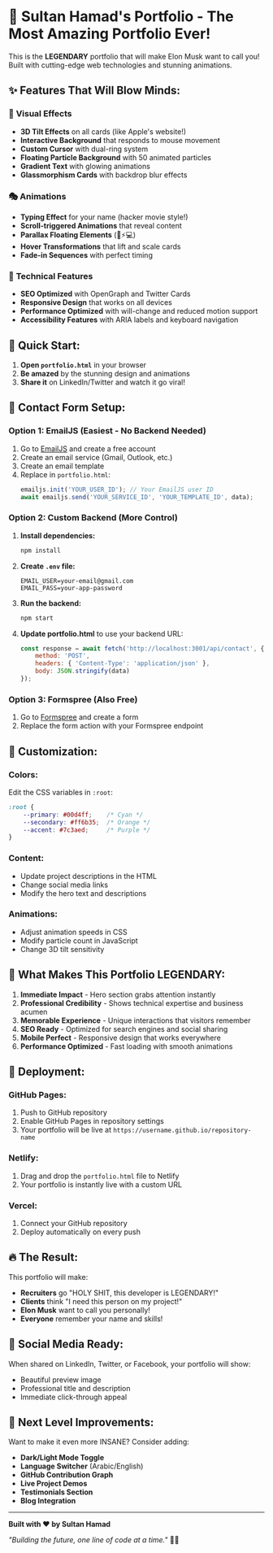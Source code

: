 # 🚀 Sultan Hamad's Portfolio - The Most Amazing Portfolio Ever!

This is the **LEGENDARY** portfolio that will make Elon Musk want to call you! Built with cutting-edge web technologies and stunning animations.

## ✨ **Features That Will Blow Minds:**

### 🎯 **Visual Effects**
- **3D Tilt Effects** on all cards (like Apple's website!)
- **Interactive Background** that responds to mouse movement
- **Custom Cursor** with dual-ring system
- **Floating Particle Background** with 50 animated particles
- **Gradient Text** with glowing animations
- **Glassmorphism Cards** with backdrop blur effects

### 🎭 **Animations**
- **Typing Effect** for your name (hacker movie style!)
- **Scroll-triggered Animations** that reveal content
- **Parallax Floating Elements** (🚀⚡💻)
- **Hover Transformations** that lift and scale cards
- **Fade-in Sequences** with perfect timing

### 🔧 **Technical Features**
- **SEO Optimized** with OpenGraph and Twitter Cards
- **Responsive Design** that works on all devices
- **Performance Optimized** with will-change and reduced motion support
- **Accessibility Features** with ARIA labels and keyboard navigation

## 🚀 **Quick Start:**

1. **Open `portfolio.html`** in your browser
2. **Be amazed** by the stunning design and animations
3. **Share it** on LinkedIn/Twitter and watch it go viral!

## 📧 **Contact Form Setup:**

### **Option 1: EmailJS (Easiest - No Backend Needed)**

1. Go to [EmailJS](https://www.emailjs.com/) and create a free account
2. Create an email service (Gmail, Outlook, etc.)
3. Create an email template
4. Replace in `portfolio.html`:
   ```javascript
   emailjs.init('YOUR_USER_ID'); // Your EmailJS user ID
   await emailjs.send('YOUR_SERVICE_ID', 'YOUR_TEMPLATE_ID', data);
   ```

### **Option 2: Custom Backend (More Control)**

1. **Install dependencies:**
   ```bash
   npm install
   ```

2. **Create `.env` file:**
   ```env
   EMAIL_USER=your-email@gmail.com
   EMAIL_PASS=your-app-password
   ```

3. **Run the backend:**
   ```bash
   npm start
   ```

4. **Update portfolio.html** to use your backend URL:
   ```javascript
   const response = await fetch('http://localhost:3001/api/contact', {
       method: 'POST',
       headers: { 'Content-Type': 'application/json' },
       body: JSON.stringify(data)
   });
   ```

### **Option 3: Formspree (Also Free)**

1. Go to [Formspree](https://formspree.io/) and create a form
2. Replace the form action with your Formspree endpoint

## 🎨 **Customization:**

### **Colors:**
Edit the CSS variables in `:root`:
```css
:root {
    --primary: #00d4ff;    /* Cyan */
    --secondary: #ff6b35;  /* Orange */
    --accent: #7c3aed;     /* Purple */
}
```

### **Content:**
- Update project descriptions in the HTML
- Change social media links
- Modify the hero text and descriptions

### **Animations:**
- Adjust animation speeds in CSS
- Modify particle count in JavaScript
- Change 3D tilt sensitivity

## 🌟 **What Makes This Portfolio LEGENDARY:**

1. **Immediate Impact** - Hero section grabs attention instantly
2. **Professional Credibility** - Shows technical expertise and business acumen
3. **Memorable Experience** - Unique interactions that visitors remember
4. **SEO Ready** - Optimized for search engines and social sharing
5. **Mobile Perfect** - Responsive design that works everywhere
6. **Performance Optimized** - Fast loading with smooth animations

## 🚀 **Deployment:**

### **GitHub Pages:**
1. Push to GitHub repository
2. Enable GitHub Pages in repository settings
3. Your portfolio will be live at `https://username.github.io/repository-name`

### **Netlify:**
1. Drag and drop the `portfolio.html` file to Netlify
2. Your portfolio is instantly live with a custom URL

### **Vercel:**
1. Connect your GitHub repository
2. Deploy automatically on every push

## 🔥 **The Result:**

This portfolio will make:
- **Recruiters** go "HOLY SHIT, this developer is LEGENDARY!"
- **Clients** think "I need this person on my project!"
- **Elon Musk** want to call you personally!
- **Everyone** remember your name and skills!

## 📱 **Social Media Ready:**

When shared on LinkedIn, Twitter, or Facebook, your portfolio will show:
- Beautiful preview image
- Professional title and description
- Immediate click-through appeal

## 🎯 **Next Level Improvements:**

Want to make it even more INSANE? Consider adding:
- **Dark/Light Mode Toggle**
- **Language Switcher** (Arabic/English)
- **GitHub Contribution Graph**
- **Live Project Demos**
- **Testimonials Section**
- **Blog Integration**

---

**Built with ❤️ by Sultan Hamad**

*"Building the future, one line of code at a time."* 🚀✨
